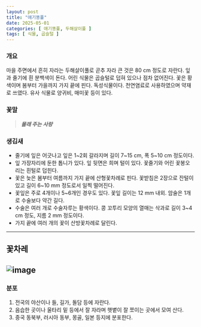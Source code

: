```yaml
---
layout: post
title: "애기똥풀"
date: 2025-05-01 
categories: [ 애기똥풀, 두해살이풀 ]
tags: [ 식물, 곱슬털 ]
---
```


### 개요
마을 주면에서 흔히 자라는 두해살이풀로 곧추 자라 큰 것은 80 cm 정도로 자란다. 잎과 줄기에 흰 분백색이 돈다. 어린 식물은 곱슬털로 덥혀 있으나 점차 없어진다. 꽃은 황색이며 봄부터 가을까지 가지 끝에 핀다. 독성식물이다.  천연염료로 사용하였으며 약재로 쓰였다. 유사 식물로 양귀비, 매미꽃 등이 있다.

### 꽃말
> **_몰래 주는 사랑_**

### 생김새
* 줄기에 잎은 어긋나고 잎은 1~2회 갈라지며 길이 7~15 cm, 폭 5~10 cm 정도이다.
* 잎 가장자리에 둔한 톱니가 있다. 잎 뒷면은 희며 털이 있다. 꽃줄기와 어린 꽃봉오리는 흰털로 덥힌다.
* 꽃은 늦은 봄부터 여름까지 가지 끝에 산형꽃차례로 핀다. 꽃받침은 2장으로 잔털이 있고 길이 6~10 mm 정도로서 일찍 떨어진다.
* 꽃잎은 주로 4개이나 5~6개인 경우도 있다. 꽃잎 길이는 12 mm 내외. 암술은 1개로 수술보다 약간 길다.
* 수술은 여러 개로 수술자루는 황색이다. 콩 꼬투리 모양의 열매는 삭과로 길이 3~4 cm 정도, 지름 2 mm 정도이다.
* 가지 끝에 여러 개의 꽃이 산방꽃차례로 달린다.
---
## 꽃차레
![image](https://dbscthumb-phinf.pstatic.net/5485_000_1/20240223181243013_2GJKMMKKE.jpg/%25EC%2595%25A0%25.jpg?type=w540_fst_n)
---

### 분포
1. 전국의 야산이나 들, 길가, 돌담 등에 자란다.
2. 음습한 곳이나 울타리 밑 등에서 잘 자라며 햇볕이 잘 쪼이는 곳에서 모여 산다.
3. 중국 동북부, 러시아 동부, 몽골, 일본 등지에 분포한다.

